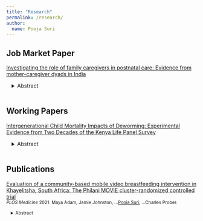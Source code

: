 ```yaml
---
title: "Research"
permalink: /research/
author:
  name: Pooja Suri
---
```

<meta name="description" content="Overview of Pooja Suri's research.">

## Job Market Paper
[Investigating the role of family caregivers in postnatal care: Evidence from mother-caregiver dyads in India](https://poojasuri.github.io/files/PoojaSuri_JMP.pdf)<br/> 
<div style="margin-left: 1em;">
<details>
<summary>Abstract</summary>
<small>
<p>A significant proportion of deaths and re-hospitalizations for both mothers and newborns occur in the first few weeks following birth. Family caregivers in India possess a large influence on the mothers’ decisions during their pregnancy and the postpartum period; evidence suggests that the stronger the quality of the relationship, the more likely the mother is to engage in WHO-recommended best practices. Nevertheless, the influence of different types of caregivers, especially grandparents, on health outcomes for both the mother and newborn remains poorly understood. This paper explores the dynamics within new mother and caregiver dyads, investigating the role of caregivers (primarily the father, maternal and paternal grandmother of the newborn) and their influence on postpartum care in four states in India. We find that, agreement within dyads is low. Birthing women themselves believe they don’t have agency, and are not likely to name themselves as primary caregivers for themselves and the infants. However, the reverse is true for caregivers.</p>  
</small>
</details> 
</div> 
<br/>

## Working Papers
[Intergenerational Child Mortality Impacts of Deworming: Experimental Evidence from Two Decades of the Kenya Life Panel Survey](https://www.nber.org/papers/w31162)<br/>
</small>  
<div style="margin-left: 1em;">
<details>
<summary>Abstract</summary>
<small> 
<p>We assess the impacts of a randomized school-based deworming intervention in Kenya on the mortality of recipients’ children using a 23-year longitudinal data set of over 6,500 original participants and their offspring. The under-5 mortality rate fell by 22% (17 deaths per 1000 live births) for children of treatment group individuals. We find that a combination of improved health, education and living standards, increased urban residence, delayed fertility, and greater use of health care in the parent generation contributed to the reduction. The results provide evidence for meaningful intergenerational benefits of child health investments.</p>  
</small>
</details>  
</div>  
<br/> 

   
## Publications

[Evaluation of a community-based mobile video breastfeeding intervention in Khayelitsha, South Africa: The Philani MOVIE cluster-randomized controlled trial](https://journals.plos.org/plosmedicine/article?id=10.1371/journal.pmed.1003744)<br/>
<small>*PLOS Medicine* 2021. Maya Adam, Jamie Johnston, ...<u>Pooja Suri</u>, ...Charles Prober.
<div style="margin-left: 1em;">
<details>
<summary>Abstract</summary>
<small>
<p>Breastfeeding promotion is a national health priority in South Africa. Regular perinatal home visits by community health workers (CHWs) have helped promote exclusive breastfeeding (EBF) in under resourced settings. Innovative, digital approaches including mobile video content have also shown promise, especially as access to mobile technology increases among CHWs. We conducted a stratified, cluster-randomized controlled trial from November 2018 to March 2020 in Khayelitsha, South Africa that measured the effects of an animated, mobile video series, the Philani MObile Video Intervention for Exclusive breastfeeding (MOVIE), delivered by a cadre of CHWs (“mentor mothers”). The trial was conducted in collaboration with the Philani Maternal Child Health and Nutrition Trust, a nongovernmental community health organization. We quantified the effect of the MOVIE intervention on EBF at 1 and 5 months (primary outcomes), and on other infant feeding practices and maternal knowledge (secondary outcomes). The videos replaced about two-fifths of CHWs’ direct engagement time with participants in the intervention arm. The similar outcomes in the 2 study arms thus suggest that the videos were as effective as face-to-face counselling, when CHWs used them to replace a portion of that counselling. Where CHWs are scarce, mHealth video interventions could be a feasible and practical solution, supporting the delivery and scaling of community health promotion services</p>
</small>
</details> 
</div> 
<br/>

